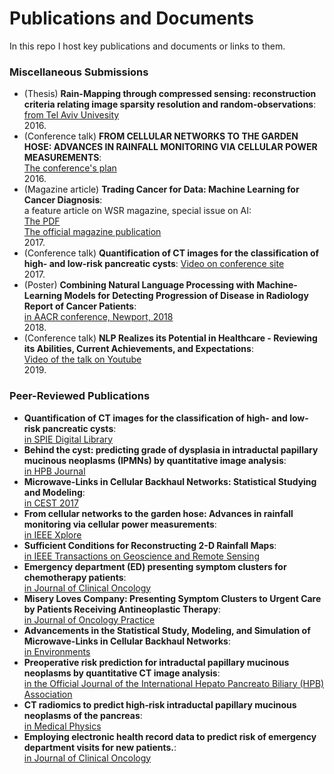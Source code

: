 # Publications and Documents  

In this repo I host key publications and documents or links to them.  

### Miscellaneous Submissions  
- (Thesis) **Rain-Mapping through compressed sensing: reconstruction criteria relating image sparsity resolution and random-observations**:  
 [from Tel Aviv Univesity](http://primage.tau.ac.il/libraries/theses/exeng/free/3276707.pdf)  
  2016.
- (Conference talk) **FROM CELLULAR NETWORKS TO THE GARDEN HOSE: ADVANCES IN RAINFALL MONITORING VIA CELLULAR POWER MEASUREMENTS**:  
 [The conference's plan](http://www.2016.ieeeglobalsip.org/Papers/ViewPapers2238.html?PaperNum=1031)  
  2016.  
- (Magazine article) **Trading Cancer for Data: Machine Learning for Cancer Diagnosis**:  
 a feature article on WSR magazine, special issue on AI:  
 [The PDF](https://github.com/LiorGazit/Documents/blob/master/WSR%20magazine%20sept2017%2C%20Feature%20-%20Lior%20Gazit.pdf)  
 [The official magazine publication](https://issuu.com/ihrimpublications/docs/wsr_july-september17-all/13)  
  2017.
- (Conference talk) **Quantification of CT images for the classification of high- and low-risk pancreatic cysts**:
 [Video on conference site](https://www.spiedigitallibrary.org/conference-presentations/10134/101340X/Quantification-of-CT-images-for-the-classification-of-high/10.1117/12.2255626?term=lior%20gazit%7c%7c)  
  2017.  
- (Poster) **Combining Natural Language Processing with Machine-Learning Models for
Detecting Progression of Disease in Radiology Report of Cancer Patients**:  
 [in AACR conference, Newport, 2018](https://github.com/LiorGazit/Publications_and_Documents/raw/master/Poster%20at%20AACR%202018%2C%20Lior%20Gazit.pdf)  
  2018.
- (Conference talk) **NLP Realizes its Potential in Healthcare - Reviewing its Abilities, Current Achievements, and Expectations**:  
 [Video of the talk on Youtube](https://www.youtube.com/watch?v=Evc7yleZlwM)   
  2019.  

### Peer-Reviewed Publications  
- **Quantification of CT images for the classification of high- and low-risk pancreatic cysts**:  
 [in SPIE Digital Library](https://www.spiedigitallibrary.org/conference-proceedings-of-spie/10134/1/Quantification-of-CT-images-for-the-classification-of-high/10.1117/12.2255626.short?SSO=1)  
- **Behind the cyst: predicting grade of dysplasia in intraductal papillary mucinous neoplasms (IPMNs) by quantitative image analysis**:  
 [in HPB Journal](http://www.hpbonline.org/article/S1365-182X(17)30276-9/fulltext)
- **Microwave-Links in Cellular Backhaul Networks: Statistical Studying and Modeling**:  
 [in CEST 2017](https://cest.gnest.org/sites/default/files/presentation_file_list/cest2017_00282_oral_paper.pdf)  
- **From cellular networks to the garden hose: Advances in rainfall monitoring via cellular power measurements**:  
 [in IEEE Xplore](http://ieeexplore.ieee.org/abstract/document/7905994/)  
- **Sufficient Conditions for Reconstructing 2-D Rainfall Maps**:  
 [in IEEE Transactions on Geoscience and Remote Sensing](https://ieeexplore.ieee.org/document/8372946/)  
- **Emergency department (ED) presenting symptom clusters for chemotherapy patients**:  
 [in Journal of Clinical Oncology](http://ascopubs.org/doi/abs/10.1200/JCO.2018.36.15_suppl.e18509)  
- **Misery Loves Company: Presenting Symptom Clusters to Urgent Care by Patients Receiving Antineoplastic Therapy**:  
 [in Journal of Oncology Practice](http://ascopubs.org/doi/abs/10.1200/JOP.18.00199)  
- **Advancements in the Statistical Study, Modeling, and Simulation of Microwave-Links in Cellular Backhaul Networks**:  
 [in Environments](https://www.mdpi.com/2076-3298/5/7/75)  
- **Preoperative risk prediction for intraductal papillary mucinous neoplasms by quantitative CT image analysis**:  
 [in the Official Journal of the International Hepato Pancreato Biliary (HPB) Association](https://www.sciencedirect.com/science/article/abs/pii/S1365182X18327035)  
- **CT radiomics to predict high‐risk intraductal papillary mucinous neoplasms of the pancreas**:  
 [in Medical Physics](https://aapm.onlinelibrary.wiley.com/doi/abs/10.1002/mp.13159)  
- **Employing electronic health record data to predict risk of emergency department visits for new patients.**:  
 [in Journal of Clinical Oncology](http://ascopubs.org/doi/abs/10.1200/JCO.2018.36.30_suppl.314)  
